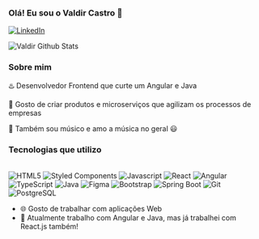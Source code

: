 ### Olá! Eu sou o Valdir Castro 👋

[![LinkedIn](https://img.shields.io/badge/LinkedIn-0077B5?style=for-the-badge&logo=linkedin&logoColor=white)](https://www.linkedin.com/in/valdir-castro10/)

![Valdir Github Stats](https://github-readme-stats.vercel.app/api?username=valdircaf&show_icons=true&theme=dracula&count_private=true)

### Sobre mim
♨️ Desenvolvedor Frontend que curte um Angular e Java

📝 Gosto de criar produtos e microserviços que agilizam os processos de empresas

🎸 Também sou músico e amo a música no geral 😃

### Tecnologias que utilizo

<div style="display: inline-block"><br/>
  <img alt='HTML5' src="https://img.shields.io/badge/HTML5-E34F26?style=for-the-badge&logo=html5&logoColor=white">
  <img alt='Styled Components' src="https://img.shields.io/badge/styled--components-DB7093?style=for-the-badge&logo=styled-components&logoColor=white">
  <img alt='Javascript' src="https://img.shields.io/badge/JavaScript-F7DF1E?style=for-the-badge&logo=javascript&logoColor=black">
  <img alt='React' src="https://img.shields.io/badge/React-20232A?style=for-the-badge&logo=react&logoColor=61DAFB">
  <img alt='Angular' src="https://img.shields.io/badge/Angular-DD0031?style=for-the-badge&logo=angular&logoColor=white">
  <img alt='TypeScript' src="https://img.shields.io/badge/TypeScript-007ACC?style=for-the-badge&logo=typescript&logoColor=white">
  <img alt='Java' src="https://img.shields.io/badge/Java-007396?style=for-the-badge&logo=java&logoColor=white">
  <img alt='Figma' src="https://img.shields.io/badge/Figma-F24E1E?style=for-the-badge&logo=figma&logoColor=white">
  <img alt='Bootstrap' src="https://img.shields.io/badge/Bootstrap-563D7C?style=for-the-badge&logo=bootstrap&logoColor=white">
  <img alt='Spring Boot' src="https://img.shields.io/badge/Spring%20Boot-6DB33F?style=for-the-badge&logo=spring-boot&logoColor=white">
  <img alt='Git' src="https://img.shields.io/badge/GIT-E44C30?style=for-the-badge&logo=git&logoColor=white">
  <img alt='PostgreSQL' src="https://img.shields.io/badge/PostgreSQL-316192?style=for-the-badge&logo=postgresql&logoColor=white">
</div>

<ul>
  <li>
    🌐 Gosto de trabalhar com aplicações Web
  </li>
  
  <li>
    🎯 Atualmente trabalho com Angular e Java, mas já trabalhei com React.js também!
  </li>
</ul>
